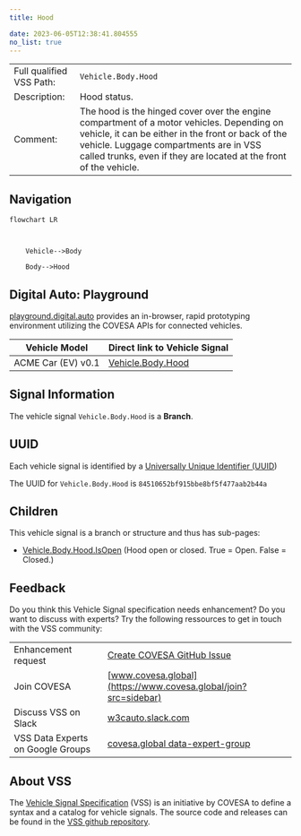 ```yaml
---
title: Hood

date: 2023-06-05T12:38:41.804555
no_list: true
---
```



| | |
|---|---|
| Full qualified VSS Path: | `Vehicle.Body.Hood` |
| Description: | Hood status. |
| Comment: | The hood is the hinged cover over the engine compartment of a motor vehicles. Depending on vehicle, it can be either in the front or back of the vehicle. Luggage compartments are in VSS called trunks, even if they are located at the front of the vehicle. |

## Navigation

```mermaid
flowchart LR



    Vehicle-->Body

    Body-->Hood

```


## Digital Auto: Playground

[playground.digital.auto](http://digital.auto) provides an in-browser, rapid prototyping environment utilizing the COVESA APIs for connected vehicles. 

| Vehicle Model | Direct link to Vehicle Signal |
|---|---|
| ACME Car (EV) v0.1 | [Vehicle.Body.Hood](https://digitalauto.netlify.app/model/STLWzk1WyqVVLbfymb4f/cvi/list/Vehicle.Body.Hood/) |


## Signal Information




The vehicle signal `Vehicle.Body.Hood` is a **Branch**.





## UUID

Each vehicle signal is identified by a [Universally Unique Identifier (UUID](https://en.wikipedia.org/wiki/Universally_unique_identifier))

The UUID for `Vehicle.Body.Hood` is `84510652bf915bbe8bf5f477aab2b44a`

## Children

This vehicle signal is a branch or structure and thus has sub-pages:

- [Vehicle.Body.Hood.IsOpen](isopen/) (Hood open or closed. True = Open. False = Closed.)


## Feedback

Do you think this Vehicle Signal specification needs enhancement? Do you want to discuss with experts? Try the following ressources to get in touch with the VSS community:

| | |
|---|---|
| Enhancement request | [Create COVESA GitHub Issue](https://github.com/COVESA/vehicle_signal_specification/issues/new?body=Please+describe+your+feedback&title=Signal+feedback+Vehicle.Body.Hood) |
| Join COVESA | [www.covesa.global](https://www.covesa.global/join?src=sidebar) |
| Discuss VSS on Slack | [w3cauto.slack.com](http://w3cauto.slack.com/) |
| VSS Data Experts on Google Groups | [covesa.global data-expert-group](https://groups.google.com/a/covesa.global/g/data-expert-group) |

## About VSS

The [Vehicle Signal Specification](https://covesa.github.io/vehicle_signal_specification/) (VSS)
is an initiative by COVESA to define a syntax and a catalog for vehicle signals.
The source code and releases can be found in the [VSS github repository](https://github.com/COVESA/vehicle_signal_specification).

